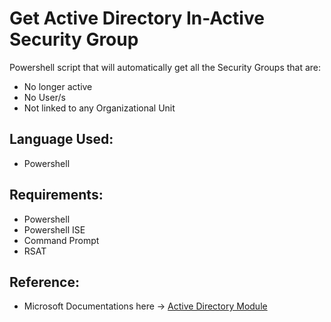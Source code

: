 # Get Active Directory In-Active Security Group

Powershell script that will automatically get all the Security Groups that are:

- No longer active
- No User/s
- Not linked to any Organizational Unit

## Language Used:
- Powershell

## Requirements:
- Powershell
- Powershell ISE
- Command Prompt
- RSAT

## Reference:
- Microsoft Documentations here -> [Active Directory Module](https://learn.microsoft.com/en-us/powershell/module/activedirectory)
